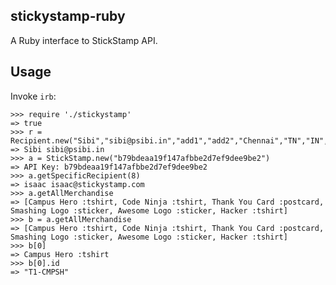 stickystamp-ruby
-----------------

A Ruby interface to StickStamp API.

Usage
------

Invoke `irb`:

    >>> require './stickystamp'
    => true
    >>> r = Recipient.new("Sibi","sibi@psibi.in","add1","add2","Chennai","TN","IN","666666","777777777")
    => Sibi sibi@psibi.in
    >>> a = StickStamp.new("b79bdeaa19f147afbbe2d7ef9dee9be2")
    => API Key: b79bdeaa19f147afbbe2d7ef9dee9be2
    >>> a.getSpecificRecipient(8)
    => isaac isaac@stickystamp.com
    >>> a.getAllMerchandise
    => [Campus Hero :tshirt, Code Ninja :tshirt, Thank You Card :postcard, Smashing Logo :sticker, Awesome Logo :sticker, Hacker :tshirt]
    >>> b = a.getAllMerchandise
    => [Campus Hero :tshirt, Code Ninja :tshirt, Thank You Card :postcard, Smashing Logo :sticker, Awesome Logo :sticker, Hacker :tshirt]
    >>> b[0]
    => Campus Hero :tshirt
    >>> b[0].id
    => "T1-CMPSH"
